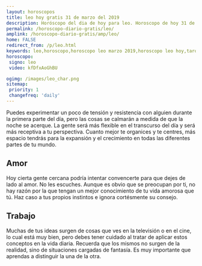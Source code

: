 ```yaml
---
layout: horoscopos
title: leo hoy gratis 31 de marzo del 2019 
description: Horóscopo del dia de hoy para leo. Horoscopo de hoy 31 de marzo del 2019. Las predicciones de amor, trabajo, vida personal gratis.
permalink: /horoscopo-diario-gratis/leo/
amplink: /horoscopo-diario-gratis/amp/leo/
home: FALSE
redirect_from: /p/leo.html
keywords: leo,horoscopo,horoscopo leo marzo 2019,horoscopo leo hoy,tarot leo marzo 2019,horoscopo leo,tarot leo hoy,horoscopo de hoy,horoscopo diario,tarot del amor,horoscopo de hoy leo,horoscopo diario del tarot, Horoscopo de hoy leo 31 de marzo del 2019,horóscopo del día,signos zodiacales 2019, el horoscopo de hoy
horoscopo:
 signo: leo
 video: kfDfxAoGhBU

ogimg: /images/leo_char.png
sitemap:
 priority: 1
 changefreq: 'daily'
---
```



Puedes experimentar un poco de tensión y resistencia con alguien durante la primera parte del día, pero las cosas se calmarán a medida de que la noche se acerque. La gente será más flexible en el transcurso del día y será más receptiva a tu perspectiva. Cuanto mejor te organices y te centres, más espacio tendrás para la expansión y el crecimiento en todas las diferentes partes de tu mundo.

## Amor

Hoy cierta gente cercana podría intentar convencerte para que dejes de lado al amor. No les escuches. Aunque es obvio que se preocupan por ti, no hay razón por la que tengan un mejor conocimiento de tu vida amorosa que tú. Haz caso a tus propios instintos e ignora cortésmente su consejo.

## Trabajo

Muchas de tus ideas surgen de cosas que ves en la televisión o en el cine, lo cual está muy bien, pero debes tener cuidado al tratar de aplicar estos conceptos en la vida diaria. Recuerda que los mismos no surgen de la realidad, sino de situaciones cargadas de fantasía. Es muy importante que aprendas a distinguir la una de la otra.